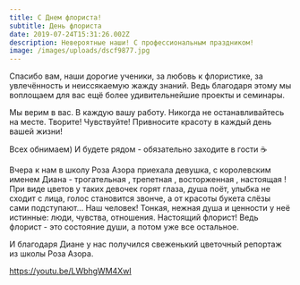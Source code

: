 ```yaml
---
title: С Днем флориста!
subtitle: День флориста
date: 2019-07-24T15:31:26.002Z
description: Невероятные наши! С профессиональным праздником!
image: /images/uploads/dscf9877.jpg
---
```

Спасибо вам, наши дорогие ученики, за любовь к флористике, за увлечённость и неиссякаемую жажду знаний. Ведь благодаря этому мы воплощаем для вас ещё более удивительнейшие проекты и семинары.

Мы верим в вас. В каждую вашу работу. Никогда не останавливайтесь на месте. Творите! Чувствуйте! Привносите красоту в каждый день вашей жизни!

Всех обнимаем) И будете рядом - обязательно заходите в гости ☕

Вчера к нам в школу Роза Азора приехала девушка, с королевским именем Диана - трогательная , трепетная , восторженная , настоящая ! При виде цветов у таких девочек горят глаза, душа поёт, улыбка не сходит с лица, голос становится звонче, а от красоты букета слёзы сами подступают... Наш человек! Тонкая, нежная душа и ценности у неё истинные: люди, чувства, отношения. Настоящий флорист! Ведь флорист - это состояние души, а потом уже все остальное.

И благодаря Диане у нас получился свеженький цветочный репортаж из школы Роза Азора.

<https://youtu.be/LWbhgWM4XwI>
